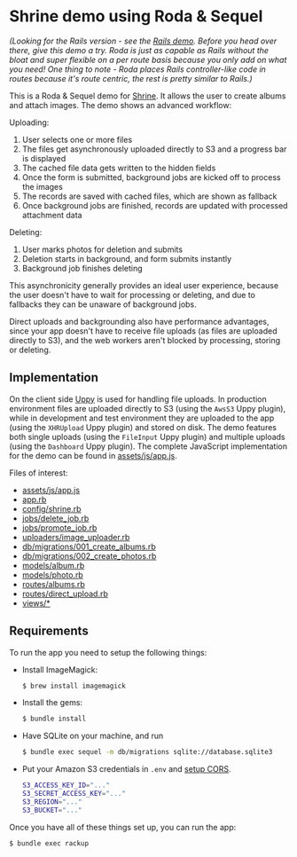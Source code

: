 # Shrine demo using Roda & Sequel

*(Looking for the Rails version - see the [Rails demo]. Before you head over there, give this demo a try. Roda is just as capable as Rails without the bloat and super flexible on a per route basis because you only add on what you need! One thing to note - Roda places Rails controller-like code in routes because it's route centric, the rest is pretty similar to Rails.)*

This is a Roda & Sequel demo for [Shrine]. It allows the user to create albums and attach images. The demo shows an advanced workflow:

Uploading:

1. User selects one or more files
2. The files get asynchronously uploaded directly to S3 and a progress bar is displayed
3. The cached file data gets written to the hidden fields
4. Once the form is submitted, background jobs are kicked off to process the images
5. The records are saved with cached files, which are shown as fallback
6. Once background jobs are finished, records are updated with processed attachment data

Deleting:

1. User marks photos for deletion and submits
2. Deletion starts in background, and form submits instantly
3. Background job finishes deleting

This asynchronicity generally provides an ideal user experience, because the
user doesn't have to wait for processing or deleting, and due to fallbacks
they can be unaware of background jobs.

Direct uploads and backgrounding also have performance advantages, since your
app doesn't have to receive file uploads (as files are uploaded directly to S3),
and the web workers aren't blocked by processing, storing or deleting.

## Implementation

On the client side [Uppy] is used for handling file uploads. In production
environment files are uploaded directly to S3 (using the `AwsS3` Uppy plugin),
while in development and test environment they are uploaded to the app (using
the `XHRUpload` Uppy plugin) and stored on disk. The demo features both single
uploads (using the `FileInput` Uppy plugin) and multiple uploads (using the
`Dashboard` Uppy plugin). The complete JavaScript implementation for the demo
can be found in [assets/js/app.js].

Files of interest:

* [assets/js/app.js]
* [app.rb]
* [config/shrine.rb]
* [jobs/delete_job.rb]
* [jobs/promote_job.rb]
* [uploaders/image_uploader.rb]
* [db/migrations/001_create_albums.rb]
* [db/migrations/002_create_photos.rb]
* [models/album.rb]
* [models/photo.rb]
* [routes/albums.rb]
* [routes/direct_upload.rb]
* [views/\*]

## Requirements

To run the app you need to setup the following things:

* Install ImageMagick:

  ```rb
  $ brew install imagemagick
  ```

* Install the gems:

  ```rb
  $ bundle install
  ```

* Have SQLite on your machine, and run

  ```sh
  $ bundle exec sequel -m db/migrations sqlite://database.sqlite3
  ```

* Put your Amazon S3 credentials in `.env` and [setup CORS].

  ```sh
  S3_ACCESS_KEY_ID="..."
  S3_SECRET_ACCESS_KEY="..."
  S3_REGION="..."
  S3_BUCKET="..."
  ```

Once you have all of these things set up, you can run the app:

```sh
$ bundle exec rackup
```

[Shrine]: https://github.com/shrinerb/shrine
[setup CORS]: http://docs.aws.amazon.com/AmazonS3/latest/dev/cors.html
[Uppy]: https://uppy.io
[Rails demo]: https://github.com/erikdahlstrand/shrine-rails-example
[assets/js/app.js]: /demo/assets/js/app.js
[app.rb]: /demo/app.rb
[config/shrine.rb]: /demo/config/shrine.rb
[jobs/delete_job.rb]: /demo/jobs/delete_job.rb
[jobs/promote_job.rb]: /demo/jobs/promote_job.rb
[uploaders/image_uploader.rb]: /demo/uploaders/image_uploader.rb
[db/migrations/001_create_albums.rb]: /demo/db/migrations/001_create_albums.rb
[db/migrations/002_create_photos.rb]: /demo/db/migrations/002_create_photos.rb
[models/album.rb]: /demo/models/album.rb
[models/photo.rb]: /demo/models/photo.rb
[routes/albums.rb]: /demo/routes/albums.rb
[routes/direct_upload.rb]: /demo/routes/direct_upload.rb
[views/\*]: /demo/views/
